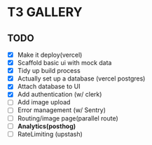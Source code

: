 # T3 GALLERY

## TODO

* [X] Make it deploy(vercel)
* [X] Scaffold basic ui with mock data
* [X] Tidy up build process
* [X] Actually set up a database (vercel postgres)
* [X] Attach database to UI
* [X] Add authentication (w/ clerk)
* [ ] Add image upload
* [ ] Error management (w/ Sentry)
* [ ] Routing/image page(parallel route)
* [ ] **Analytics(posthog)**
* [ ] RateLimiting (upstash)
